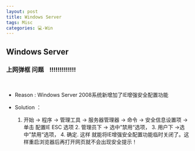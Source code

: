 ```yaml
---
layout: post
title: Windows Server  
tags: Misc
categories: 💻-Win
---
```


## Windows Server

### 上网弹框 问题    !!!!!!!!!!!!!
 
- Reason : Windows Server 2008系统新增加了IE增强安全配置功能

- Solution ：

	1. 开始 → 程序 → 管理工具 → 服务器管理器 → 命令 → 安全信息设置项 → 单击 配置IE ESC 选项
		2. 管理员下 → 选中”禁用“选项，
			3. 用户下  →选中”禁用“选项，
				4. 确定.
		这样 就能将IE增强安全配置功能临时关闭了。这样重启浏览器后再打开网页就不会出现安全提示！




